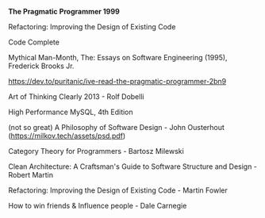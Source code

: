 **The Pragmatic Programmer 1999**

Refactoring: Improving the Design of Existing Code

Code Complete

Mythical Man-Month, The: Essays on Software Engineering (1995),  Frederick Brooks Jr.

https://dev.to/puritanic/ive-read-the-pragmatic-programmer-2bn9

Art of Thinking Clearly 2013 - Rolf Dobelli

High Performance MySQL, 4th Edition

(not so great) A Philosophy of Software Design - John Ousterhout (https://milkov.tech/assets/psd.pdf)

Category Theory for Programmers - Bartosz Milewski

Clean Architecture: A Craftsman's Guide to Software Structure and Design - Robert Martin

Refactoring: Improving the Design of Existing Code - Martin Fowler

How to win friends & Influence people - Dale Carnegie
